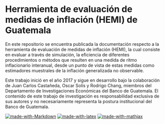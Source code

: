 # Herramienta de evaluación de medidas de inflación (HEMI) de Guatemala

En este repositorio se encuentra publicada la documentación respecto a la herramienta de evaluación de medidas de inflación (HEMI), la cual consiste en evaluar a través de simulación, la eficiencia de diferentes procedimientos o métodos que resulten en una medida de ritmo inflacionario interanual, desde un punto de vista de estas medidas como estimadores muestrales de la inflación generalizada no observable.

Este trabajo inició en el año 2017 y sigue en desarrollo bajo la colaboración de Juan Carlos Castañeda, Oscar Solís y Rodrigo Chang, miembros del Departamento de Investigaciones Económicas del Banco de Guatemala. El contenido de este trabajo de investigación es responsabilidad exclusiva de sus autores y no necesariamente representa la postura institucional del Banco de Guatemala. 

[![made-with-Markdown](https://img.shields.io/badge/Made%20with-Markdown-1f425f.svg)](http://commonmark.org)
[![made-with-latex](https://img.shields.io/badge/Made%20with-LaTeX-1f425f.svg)](https://www.latex-project.org/)
[![made-with-mathjax](https://img.shields.io/badge/Made%20with-MathJax-1f425f.svg)](https://www.mathjax.org/)
